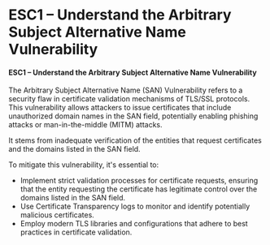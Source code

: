 # ESC1 – Understand the Arbitrary Subject Alternative Name Vulnerability

#### ESC1 – Understand the Arbitrary Subject Alternative Name Vulnerability

The Arbitrary Subject Alternative Name (SAN) Vulnerability refers to a security flaw in certificate validation mechanisms of TLS/SSL protocols. This vulnerability allows attackers to issue certificates that include unauthorized domain names in the SAN field, potentially enabling phishing attacks or man-in-the-middle (MITM) attacks.&#x20;

It stems from inadequate verification of the entities that request certificates and the domains listed in the SAN field.

To mitigate this vulnerability, it's essential to:

* Implement strict validation processes for certificate requests, ensuring that the entity requesting the certificate has legitimate control over the domains listed in the SAN field.
* Use Certificate Transparency logs to monitor and identify potentially malicious certificates.
* Employ modern TLS libraries and configurations that adhere to best practices in certificate validation.
